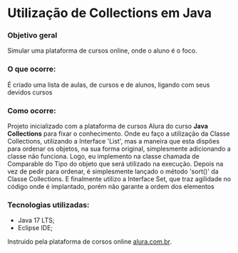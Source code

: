 <h1>Utilização de Collections em Java</h1>

<h3>Objetivo geral</h3>

<p>Simular uma plataforma de cursos online, onde o aluno é o foco.</p>

<h3>O que ocorre:</h3>

<p>É criado uma lista de aulas, de cursos e de alunos, ligando com seus devidos cursos</p>

<h3>Como ocorre:</h3>

<p>Projeto inicializado com a plataforma de cursos Alura do curso <b>Java Collections</b> para fixar o conhecimento. Onde eu faço a utilização da Classe Collections, utilizando a Interface 'List', mas a maneira que esta dispões para ordenar os objetos, na sua forma original, 
simplesmente adicionando a classe não funciona. Logo, eu implemento na classe chamada de Comparable do Tipo do objeto que será utilizado na execução. Depois na vez de pedir para ordenar, é simplesmente 
lançado o método 'sort()' da Classe Collections. E finalmente utilizo a Interface Set, que traz agilidade no código onde é implantado, porém não garante a ordem dos elementos</p>

<h3>Tecnologias utilizadas:</h3>

* Java 17 LTS;
* Eclipse IDE;

<p>Instruido pela plataforma de corsos online <a href="https://www.alura.com.br/">alura.com.br</a>.</p>
